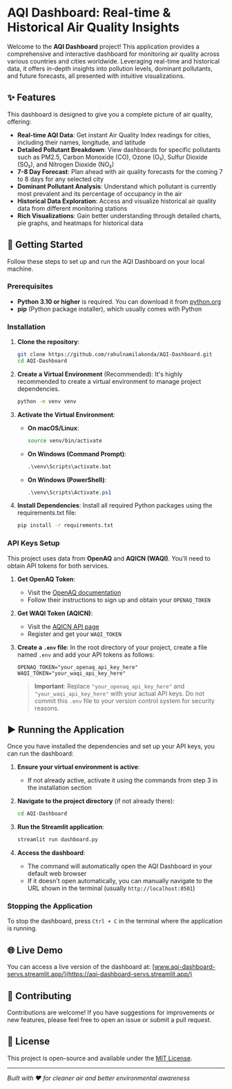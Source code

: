 # AQI Dashboard: Real-time & Historical Air Quality Insights

Welcome to the **AQI Dashboard** project! This application provides a comprehensive and interactive dashboard for monitoring air quality across various countries and cities worldwide. Leveraging real-time and historical data, it offers in-depth insights into pollution levels, dominant pollutants, and future forecasts, all presented with intuitive visualizations.

## ✨ Features

This dashboard is designed to give you a complete picture of air quality, offering:

- **Real-time AQI Data**: Get instant Air Quality Index readings for cities, including their names, longitude, and latitude
- **Detailed Pollutant Breakdown**: View dashboards for specific pollutants such as PM2.5, Carbon Monoxide (CO), Ozone (O₃), Sulfur Dioxide (SO₂), and Nitrogen Dioxide (NO₂)
- **7-8 Day Forecast**: Plan ahead with air quality forecasts for the coming 7 to 8 days for any selected city
- **Dominant Pollutant Analysis**: Understand which pollutant is currently most prevalent and its percentage of occupancy in the air
- **Historical Data Exploration**: Access and visualize historical air quality data from different monitoring stations
- **Rich Visualizations**: Gain better understanding through detailed charts, pie graphs, and heatmaps for historical data

## 🚀 Getting Started

Follow these steps to set up and run the AQI Dashboard on your local machine.

### Prerequisites

- **Python 3.10 or higher** is required. You can download it from [python.org](https://python.org)
- **pip** (Python package installer), which usually comes with Python

### Installation

1. **Clone the repository**:
   ```bash
   git clone https://github.com/rahulnamilakonda/AQI-Dashboard.git
   cd AQI-Dashboard
   ```

2. **Create a Virtual Environment** (Recommended):
   It's highly recommended to create a virtual environment to manage project dependencies.
   ```bash
   python -m venv venv
   ```

3. **Activate the Virtual Environment**:
   - **On macOS/Linux**:
     ```bash
     source venv/bin/activate
     ```
   - **On Windows (Command Prompt)**:
     ```cmd
     .\venv\Scripts\activate.bat
     ```
   - **On Windows (PowerShell)**:
     ```powershell
     .\venv\Scripts\Activate.ps1
     ```

4. **Install Dependencies**:
   Install all required Python packages using the requirements.txt file:
   ```bash
   pip install -r requirements.txt
   ```

### API Keys Setup

This project uses data from **OpenAQ** and **AQICN (WAQI)**. You'll need to obtain API tokens for both services.

1. **Get OpenAQ Token**:
   - Visit the [OpenAQ documentation](https://docs.openaq.org/)
   - Follow their instructions to sign up and obtain your `OPENAQ_TOKEN`

2. **Get WAQI Token (AQICN)**:
   - Visit the [AQICN API page](https://aqicn.org/api/)
   - Register and get your `WAQI_TOKEN`

3. **Create a `.env` file**:
   In the root directory of your project, create a file named `.env` and add your API tokens as follows:
   ```env
   OPENAQ_TOKEN="your_openaq_api_key_here"
   WAQI_TOKEN="your_waqi_api_key_here"
   ```

   > **Important**: Replace `"your_openaq_api_key_here"` and `"your_waqi_api_key_here"` with your actual API keys. Do not commit this `.env` file to your version control system for security reasons.

## ▶️ Running the Application

Once you have installed the dependencies and set up your API keys, you can run the dashboard:

1. **Ensure your virtual environment is active**:
   - If not already active, activate it using the commands from step 3 in the installation section

2. **Navigate to the project directory** (if not already there):
   ```bash
   cd AQI-Dashboard
   ```

3. **Run the Streamlit application**:
   ```bash
   streamlit run dashboard.py
   ```

4. **Access the dashboard**:
   - The command will automatically open the AQI Dashboard in your default web browser
   - If it doesn't open automatically, you can manually navigate to the URL shown in the terminal (usually `http://localhost:8501`)

### Stopping the Application

To stop the dashboard, press `Ctrl + C` in the terminal where the application is running.

## 🌐 Live Demo

You can access a live version of the dashboard at: [www.aqi-dashboard-servs.streamlit.app/](https://aqi-dashboard-servs.streamlit.app/)

## 🤝 Contributing

Contributions are welcome! If you have suggestions for improvements or new features, please feel free to open an issue or submit a pull request.

## 📄 License

This project is open-source and available under the [MIT License](LICENSE).

---

*Built with ❤️ for cleaner air and better environmental awareness*